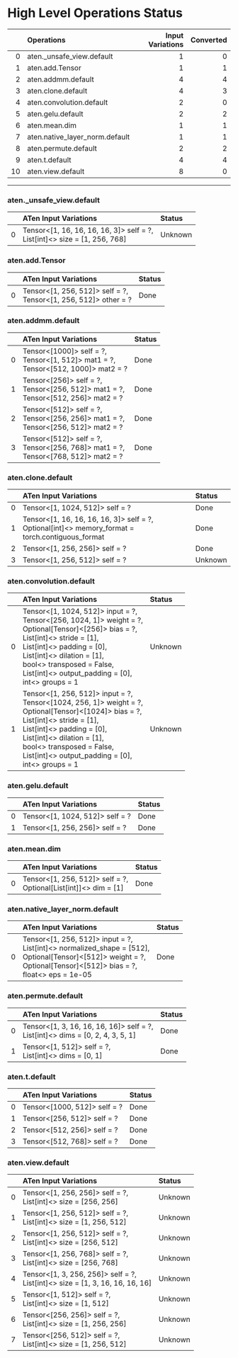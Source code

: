 # High Level Operations Status
|    | Operations                     |   Input Variations |   Converted |
|---:|:-------------------------------|-------------------:|------------:|
|  0 | aten._unsafe_view.default      |                  1 |           0 |
|  1 | aten.add.Tensor                |                  1 |           1 |
|  2 | aten.addmm.default             |                  4 |           4 |
|  3 | aten.clone.default             |                  4 |           3 |
|  4 | aten.convolution.default       |                  2 |           0 |
|  5 | aten.gelu.default              |                  2 |           2 |
|  6 | aten.mean.dim                  |                  1 |           1 |
|  7 | aten.native_layer_norm.default |                  1 |           1 |
|  8 | aten.permute.default           |                  2 |           2 |
|  9 | aten.t.default                 |                  4 |           4 |
| 10 | aten.view.default              |                  8 |           0 |
***
### aten._unsafe_view.default
|    | ATen Input Variations                                                        | Status   |
|---:|:-----------------------------------------------------------------------------|:---------|
|  0 | Tensor<[1, 16, 16, 16, 16, 3]> self = ?,<br>List[int]<> size = [1, 256, 768] | Unknown  |
### aten.add.Tensor
|    | ATen Input Variations                                              | Status   |
|---:|:-------------------------------------------------------------------|:---------|
|  0 | Tensor<[1, 256, 512]> self = ?,<br>Tensor<[1, 256, 512]> other = ? | Done     |
### aten.addmm.default
|    | ATen Input Variations                                                                  | Status   |
|---:|:---------------------------------------------------------------------------------------|:---------|
|  0 | Tensor<[1000]> self = ?,<br>Tensor<[1, 512]> mat1 = ?,<br>Tensor<[512, 1000]> mat2 = ? | Done     |
|  1 | Tensor<[256]> self = ?,<br>Tensor<[256, 512]> mat1 = ?,<br>Tensor<[512, 256]> mat2 = ? | Done     |
|  2 | Tensor<[512]> self = ?,<br>Tensor<[256, 256]> mat1 = ?,<br>Tensor<[256, 512]> mat2 = ? | Done     |
|  3 | Tensor<[512]> self = ?,<br>Tensor<[256, 768]> mat1 = ?,<br>Tensor<[768, 512]> mat2 = ? | Done     |
### aten.clone.default
|    | ATen Input Variations                                                                               | Status   |
|---:|:----------------------------------------------------------------------------------------------------|:---------|
|  0 | Tensor<[1, 1024, 512]> self = ?                                                                     | Done     |
|  1 | Tensor<[1, 16, 16, 16, 16, 3]> self = ?,<br>Optional[int]<> memory_format = torch.contiguous_format | Done     |
|  2 | Tensor<[1, 256, 256]> self = ?                                                                      | Done     |
|  3 | Tensor<[1, 256, 512]> self = ?                                                                      | Unknown  |
### aten.convolution.default
|    | ATen Input Variations                                                                                                                                                                                                                                                                         | Status   |
|---:|:----------------------------------------------------------------------------------------------------------------------------------------------------------------------------------------------------------------------------------------------------------------------------------------------|:---------|
|  0 | Tensor<[1, 1024, 512]> input = ?,<br>Tensor<[256, 1024, 1]> weight = ?,<br>Optional[Tensor]<[256]> bias = ?,<br>List[int]<> stride = [1],<br>List[int]<> padding = [0],<br>List[int]<> dilation = [1],<br>bool<> transposed = False,<br>List[int]<> output_padding = [0],<br>int<> groups = 1 | Unknown  |
|  1 | Tensor<[1, 256, 512]> input = ?,<br>Tensor<[1024, 256, 1]> weight = ?,<br>Optional[Tensor]<[1024]> bias = ?,<br>List[int]<> stride = [1],<br>List[int]<> padding = [0],<br>List[int]<> dilation = [1],<br>bool<> transposed = False,<br>List[int]<> output_padding = [0],<br>int<> groups = 1 | Unknown  |
### aten.gelu.default
|    | ATen Input Variations           | Status   |
|---:|:--------------------------------|:---------|
|  0 | Tensor<[1, 1024, 512]> self = ? | Done     |
|  1 | Tensor<[1, 256, 256]> self = ?  | Done     |
### aten.mean.dim
|    | ATen Input Variations                                              | Status   |
|---:|:-------------------------------------------------------------------|:---------|
|  0 | Tensor<[1, 256, 512]> self = ?,<br>Optional[List[int]]<> dim = [1] | Done     |
### aten.native_layer_norm.default
|    | ATen Input Variations                                                                                                                                                        | Status   |
|---:|:-----------------------------------------------------------------------------------------------------------------------------------------------------------------------------|:---------|
|  0 | Tensor<[1, 256, 512]> input = ?,<br>List[int]<> normalized_shape = [512],<br>Optional[Tensor]<[512]> weight = ?,<br>Optional[Tensor]<[512]> bias = ?,<br>float<> eps = 1e-05 | Done     |
### aten.permute.default
|    | ATen Input Variations                                                             | Status   |
|---:|:----------------------------------------------------------------------------------|:---------|
|  0 | Tensor<[1, 3, 16, 16, 16, 16]> self = ?,<br>List[int]<> dims = [0, 2, 4, 3, 5, 1] | Done     |
|  1 | Tensor<[1, 512]> self = ?,<br>List[int]<> dims = [0, 1]                           | Done     |
### aten.t.default
|    | ATen Input Variations        | Status   |
|---:|:-----------------------------|:---------|
|  0 | Tensor<[1000, 512]> self = ? | Done     |
|  1 | Tensor<[256, 512]> self = ?  | Done     |
|  2 | Tensor<[512, 256]> self = ?  | Done     |
|  3 | Tensor<[512, 768]> self = ?  | Done     |
### aten.view.default
|    | ATen Input Variations                                                           | Status   |
|---:|:--------------------------------------------------------------------------------|:---------|
|  0 | Tensor<[1, 256, 256]> self = ?,<br>List[int]<> size = [256, 256]                | Unknown  |
|  1 | Tensor<[1, 256, 512]> self = ?,<br>List[int]<> size = [1, 256, 512]             | Unknown  |
|  2 | Tensor<[1, 256, 512]> self = ?,<br>List[int]<> size = [256, 512]                | Unknown  |
|  3 | Tensor<[1, 256, 768]> self = ?,<br>List[int]<> size = [256, 768]                | Unknown  |
|  4 | Tensor<[1, 3, 256, 256]> self = ?,<br>List[int]<> size = [1, 3, 16, 16, 16, 16] | Unknown  |
|  5 | Tensor<[1, 512]> self = ?,<br>List[int]<> size = [1, 512]                       | Unknown  |
|  6 | Tensor<[256, 256]> self = ?,<br>List[int]<> size = [1, 256, 256]                | Unknown  |
|  7 | Tensor<[256, 512]> self = ?,<br>List[int]<> size = [1, 256, 512]                | Unknown  |

